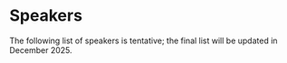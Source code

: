 # Speakers

The following list of speakers is tentative; the final list will be updated in December 2025.
